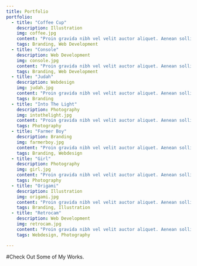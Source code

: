 ```yaml
---
title: Portfolio
portfolio:
  - title: "Coffee Cup"
    description: Illustration
    img: coffee.jpg
    content: "Proin gravida nibh vel velit auctor aliquet. Aenean sollicitudin, lorem quis bibendum auctor, nisi elit consequat ipsum, nec sagittis sem nibh id elit."
    tags: Branding, Web Development
  - title: "Console"
    description: Web Development
    img: console.jpg
    content: "Proin gravida nibh vel velit auctor aliquet. Aenean sollicitudin, lorem quis bibendum auctor, nisi elit consequat ipsum, nec sagittis sem nibh id elit."
    tags: Branding, Web Development
  - title: "Judah"
    description: Webdesign
    img: judah.jpg
    content: "Proin gravida nibh vel velit auctor aliquet. Aenean sollicitudin, lorem quis bibendum auctor, nisi elit consequat ipsum, nec sagittis sem nibh id elit."
    tags: Branding
  - title: "Into The Light"
    description: Photography
    img: intothelight.jpg
    content: "Proin gravida nibh vel velit auctor aliquet. Aenean sollicitudin, lorem quis bibendum auctor, nisi elit consequat ipsum, nec sagittis sem nibh id elit."
    tags: Photography    
  - title: "Farmer Boy"
    description: Branding
    img: farmerboy.jpg
    content: "Proin gravida nibh vel velit auctor aliquet. Aenean sollicitudin, lorem quis bibendum auctor, nisi elit consequat ipsum, nec sagittis sem nibh id elit."
    tags: Branding, Webdesign   
  - title: "Girl"
    description: Photography
    img: girl.jpg
    content: "Proin gravida nibh vel velit auctor aliquet. Aenean sollicitudin, lorem quis bibendum auctor, nisi elit consequat ipsum, nec sagittis sem nibh id elit."
    tags: Photography
  - title: "Origami"
    description: Illustration
    img: origami.jpg
    content: "Proin gravida nibh vel velit auctor aliquet. Aenean sollicitudin, lorem quis bibendum auctor, nisi elit consequat ipsum, nec sagittis sem nibh id elit."
    tags: Branding, Illustration  
  - title: "Retrocam"
    description: Web Development
    img: retrocam.jpg
    content: "Proin gravida nibh vel velit auctor aliquet. Aenean sollicitudin, lorem quis bibendum auctor, nisi elit consequat ipsum, nec sagittis sem nibh id elit."
    tags: Webdesign, Photography      

---
```

#Check Out Some of My Works.
